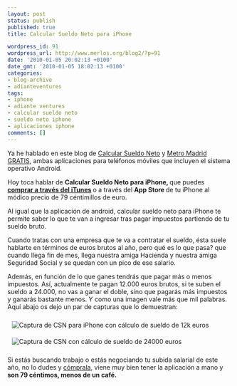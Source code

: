 ```yaml
---
layout: post
status: publish
published: true
title: Calcular Sueldo Neto para iPhone

wordpress_id: 91
wordpress_url: http://www.merlos.org/blog2/?p=91
date: '2010-01-05 20:02:13 +0100'
date_gmt: '2010-01-05 18:02:13 +0100'
categories:
- blog-archive
- adianteventures
tags:
- iphone
- adiante ventures
- calcular sueldo neto
- sueldo neto iphone
- aplicaciones iphone
comments: []
---
```

<p>Ya he hablado en este blog de <a title="Calcular Sueldo neto para android" href="http://www.merlos.org/blog2/2009/08/07/calcular-sueldo-neto-para-android/">Calcular Sueldo Neto</a> y <a href="http://www.merlos.org/blog2/2009/12/31/metro-madrid-gratis-para-android/">Metro Madrid GRATIS</a>, ambas aplicaciones para teléfonos móviles que incluyen el sistema operativo Android.</p>
<p>Hoy toca hablar de <strong>Calcular Sueldo Neto para iPhone, </strong>que puedes <strong><a title="Comprar Calcular Sueldo Neto iPhone" href="http://www.itunes.com/app/CalcularSueldoNeto">comprar a través del iTunes</a> </strong>o a través del <strong>App Store </strong>de tu iPhone al módico precio de 79 céntimillos de euro.</p>
<p>Al igual que la aplicación de android, calcular sueldo neto para iPhone te permite saber lo que te van a ingresar tras pagar impuestos partiendo de tu sueldo bruto.</p>
<p>Cuando tratas con una empresa que te va a contratar el sueldo, ésta suele hablarte en términos de euros brutos al año, pero qué es lo que pasa? que cuando llega fin de mes, llega nuestra amiga Hacienda y nuestra amiga Seguridad Social y se quedan con un pico de ese salario.</p>
<p>Además, en función de lo que ganes tendrás que pagar más o menos impuestos. Así, actualmente te pagan 12.000 euros brutos, si te suben el sueldo a 24.000, no vas a ganar el doble, sino que pagarás más impuestos y ganarás bastante menos. Y como una imagen vale más que mil palabras. Aquí abajo os dejo un par de capturas que lo demuestran:</p>
<p><img style="margin: 10px;" src="http://dl.dropbox.com/u/22698/img/csn-iphone.jpg" alt="Captura de CSN para iPhone con cálculo de sueldo de 12k euros" /><img style="margin: 10px;" src="http://dl.dropbox.com/u/22698/img/csn-iphone2.jpg" alt="Captura de CSN con cálculo de sueldo de 24000 euros" /></p>
<p>Si estás buscando trabajo o estás negociando tu subida salarial de este año, no lo dudes y <a href="http://www.itunes.com/app/CalcularSueldoNeto">cómprala</a>, viene muy bien tener la aplicación a mano y <strong>son 79 céntimos, menos de un café.</strong></p>
